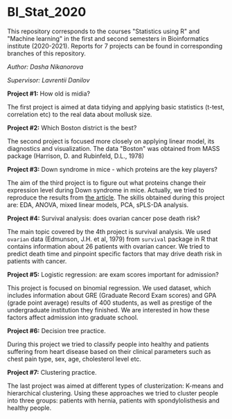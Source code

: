 # BI_Stat_2020

This repository corresponds to the courses "Statistics using R" and "Machine learning" in the first and second semesters in Bioinformatics institute (2020-2021). Reports for 7 projects can be found in corresponding branches of this repository.

*Author: Dasha Nikanorova*

*Supervisor: Lavrentii Danilov*

**Project #1:** How old is midia?

The first project is aimed at data tidying and applying basic statistics (t-test, correlation etc) to the real data about mollusk size. 

**Project #2:** Which Boston district is the best?

The second project is focused more closely on applying linear model, its diagnostics and visualization. The data "Boston" was obtained from MASS package (Harrison, D. and Rubinfeld, D.L., 1978)

**Project #3:** Down syndrome in mice - which proteins are the key players?

The aim of the third project is to figure out what proteins change their expression level during Down syndrome in mice. Actually, we tried to reproduce the results from [the article](https://journals.plos.org/plosone/article?id=10.1371/journal.pone.0119491). The skills obtained during this project are: EDA, ANOVA, mixed linear models, PCA, sPLS-DA analysis.

**Project #4:** Survival analysis: does ovarian cancer pose death risk?

The main topic covered by the 4th project is survival analysis. We used ```ovarian``` data (Edmunson, J.H. et al, 1979) from ```survival``` package in R that contains information about 26 patients with ovarian cancer. We tried to predict death time and pinpoint specific factors that may drive death risk in patients with cancer.

**Project #5:** Logistic regression: are exam scores important for admission? 

This project is focused on binomial regression. We used dataset, which includes information about GRE (Graduate Record Exam scores) and GPA (grade point average) results of 400 students, as well as prestige of the undergraduate institution they finished. We are interested in how these factors affect admission into graduate school.

**Project #6:** Decision tree practice.

During this project we tried to classify people into healthy and patients suffering from heart disease based on their clinical parameters such as chest pain type, sex, age, cholesterol level etc.


**Project #7:** Clustering practice.

The last project was aimed at different types of clusterization: K-means and hierarchical clustering. Using these approaches we tried to cluster people into three groups: patients with hernia, patients with spondylolisthesis and healthy people.